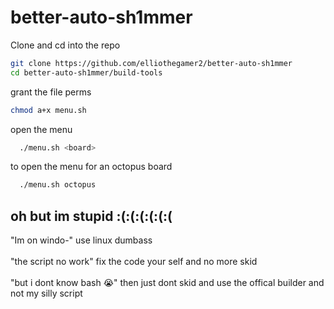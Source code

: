 # better-auto-sh1mmer

 Clone and cd into the repo
  ```bash
  git clone https://github.com/elliothegamer2/better-auto-sh1mmer
  cd better-auto-sh1mmer/build-tools
  ```

  grant the file perms
  ```bash
  chmod a+x menu.sh
  ```

  open the menu
  ```bash
    ./menu.sh <board>
  ```

  to open the menu for an octopus board
  ```bash
    ./menu.sh octopus
  ```

## oh but im stupid :(:(:(:(:(:(

"Im on windo-"
use linux dumbass<br>
<br>"the script no work"
fix the code your self and no more skid<br><br>
"but i dont know bash :sob:" then just dont skid and use the offical builder and not my silly script
